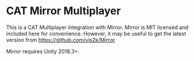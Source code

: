 # CAT Mirror Multiplayer
This is a CAT Multiplayer integration with Mirror. Mirror is MIT licensed and included here for convenience. However, it may be useful to get the latest version from https://github.com/vis2k/Mirror 

Mirror requires Unity 2018.3+.
